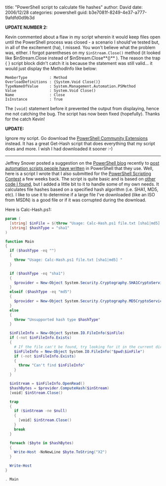
title: "PowerShell script to calculate file hashes"
author: David
date: 2006/12/28
categories: powershell
guid: b3e7081f-8249-4e37-a777-9afdfd0d9b3d

**UPDATE NUMBER 2:**

Kevin commented about a flaw in my script wherein it would keep files open until the PowerShell process was closed - a scenario I should've tested but, in all of the excitement (ha), I missed. You won't believe what the problem was, either. I forgot parentheses on my `$inStream.Close()` method (it looked like $inStream.Close instead of $inStream.Close**()** ). The reason the trap { } script block didn't catch it is because the statement was still valid... it would just display the MethodInfo like below:

```no-highlight
MemberType          : Method
OverloadDefinitions : {System.Void Close()}
TypeNameOfValue     : System.Management.Automation.PSMethod
Value               : System.Void Close()
Name                : Close
IsInstance          : True
```

The `[void]` statement before it prevented the output from displaying, hence me not catching the bug. The script has now been fixed (hopefully). Thanks for the catch Kevin!

**UPDATE:**

Ignore my script. Go download the [PowerShell Community Extensions](http://www.codeplex.com/Wiki/View.aspx?ProjectName=PowerShellCX) instead. It has a great Get-Hash script that does everything that my script does and more. I wish I had downloaded it sooner :-)

<hr/>

Jeffrey Snover posted a suggestion on the [PowerShell blog](http://blogs.msdn.com/powershell/) recently to [post automation scripts people have written](http://blogs.msdn.com/powershell/archive/2006/12/27/resolve-to-blog-your-automation.aspx) in PowerShell that they use. Well, here is a script I wrote that I also submitted for the [PowerShell Scripting Contest](http://blogs.msdn.com/powershell/archive/2006/12/01/powershell-scripting-contest-2-weeks-left.aspx) a few weeks back. The script is quite basic and is based on [other code I found](http://blogs.msdn.com/powershell/archive/2006/04/25/583225.aspx), but I added a little bit to it to handle some of my own needs. It calculates file hashes based on a specified hash algorithm (i.e. SHA1, MD5, etc). I like to use it to determine if a large file I've downloaded (like an ISO from MSDN) is a good file or if it was corrupted during the download.

Here is Calc-Hash.ps1:

```powershell
param (
  [string] $inFile = $(throw "Usage: Calc-Hash.ps1 file.txt [sha1|md5] "),
  [string] $hashType = "sha1"
)

function Main
{
  if ($hashType -eq "")
  {
    throw "Usage: Calc-Hash.ps1 file.txt [sha1|md5] "
  }

  if ($hashType -eq "sha1")
  {
    $provider = New-Object System.Security.Cryptography.SHA1CryptoServiceProvider
  }
  elseif ($hashType -eq "md5")
  {
    $provider = New-Object System.Security.Cryptography.MD5CryptoServiceProvider
  }
  else
  {
    throw "Unsupported hash type $hashType"
  }

  $inFileInfo = New-Object System.IO.FileInfo($inFile)
  if (-not $inFileInfo.Exists)
  {
    # If the file can't be found, try looking for it in the current directory.
    $inFileInfo = New-Object System.IO.FileInfo("$pwd\$inFile")
    if (-not $inFileInfo.Exists)
    {
      throw "Can't find $inFileInfo"
    }
  }

  $inStream = $inFileInfo.OpenRead()
  $hashBytes = $provider.ComputeHash($inStream)
  [void] $inStream.Close()

  trap
  {
    if ($inStream -ne $null)
    {
      [void] $inStream.Close()
    }
    break
  }

  foreach ($byte in $hashBytes)
  {
    Write-Host -NoNewLine $byte.ToString("X2")
  }

  Write-Host
}

. Main
```
